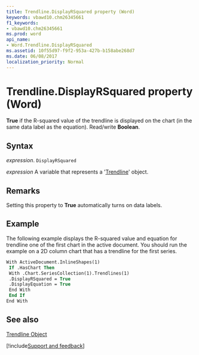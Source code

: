 ```yaml
---
title: Trendline.DisplayRSquared property (Word)
keywords: vbawd10.chm26345661
f1_keywords:
- vbawd10.chm26345661
ms.prod: word
api_name:
- Word.Trendline.DisplayRSquared
ms.assetid: 10f55d97-f9f2-953a-427b-b158abe268d7
ms.date: 06/08/2017
localization_priority: Normal
---
```



# Trendline.DisplayRSquared property (Word)

 **True** if the R-squared value of the trendline is displayed on the chart (in the same data label as the equation). Read/write **Boolean**.


## Syntax

_expression_. `DisplayRSquared`

_expression_ A variable that represents a '[Trendline](Word.Trendline.md)' object.


## Remarks

Setting this property to  **True** automatically turns on data labels.


## Example

The following example displays the R-squared value and equation for trendline one of the first chart in the active document. You should run the example on a 2D column chart that has a trendline for the first series.


```vb
With ActiveDocument.InlineShapes(1) 
 If .HasChart Then 
 With .Chart.SeriesCollection(1).Trendlines(1) 
 .DisplayRSquared = True 
 .DisplayEquation = True 
 End With 
 End If 
End With 

```


## See also


[Trendline Object](Word.Trendline.md)

[!include[Support and feedback](~/includes/feedback-boilerplate.md)]